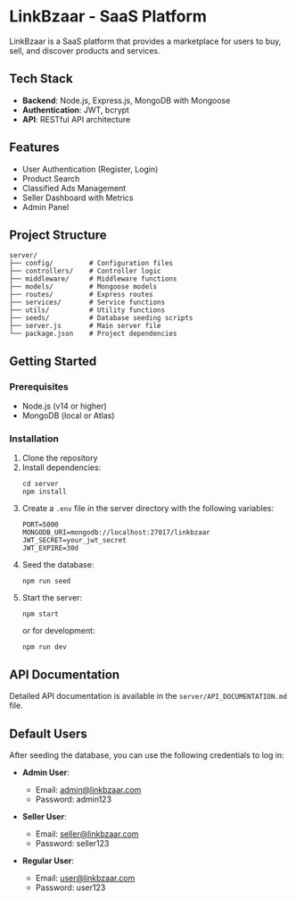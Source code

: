 # LinkBzaar - SaaS Platform

LinkBzaar is a SaaS platform that provides a marketplace for users to buy, sell, and discover products and services.

## Tech Stack

- **Backend**: Node.js, Express.js, MongoDB with Mongoose
- **Authentication**: JWT, bcrypt
- **API**: RESTful API architecture

## Features

- User Authentication (Register, Login)
- Product Search
- Classified Ads Management
- Seller Dashboard with Metrics
- Admin Panel

## Project Structure

```
server/
├── config/         # Configuration files
├── controllers/    # Controller logic
├── middleware/     # Middleware functions
├── models/         # Mongoose models
├── routes/         # Express routes
├── services/       # Service functions
├── utils/          # Utility functions
├── seeds/          # Database seeding scripts
├── server.js       # Main server file
└── package.json    # Project dependencies
```

## Getting Started

### Prerequisites

- Node.js (v14 or higher)
- MongoDB (local or Atlas)

### Installation

1. Clone the repository
2. Install dependencies:
   ```
   cd server
   npm install
   ```
3. Create a `.env` file in the server directory with the following variables:
   ```
   PORT=5000
   MONGODB_URI=mongodb://localhost:27017/linkbzaar
   JWT_SECRET=your_jwt_secret
   JWT_EXPIRE=30d
   ```
4. Seed the database:
   ```
   npm run seed
   ```
5. Start the server:
   ```
   npm start
   ```
   or for development:
   ```
   npm run dev
   ```

## API Documentation

Detailed API documentation is available in the `server/API_DOCUMENTATION.md` file.

## Default Users

After seeding the database, you can use the following credentials to log in:

- **Admin User**:
  - Email: admin@linkbzaar.com
  - Password: admin123

- **Seller User**:
  - Email: seller@linkbzaar.com
  - Password: seller123

- **Regular User**:
  - Email: user@linkbzaar.com
  - Password: user123
